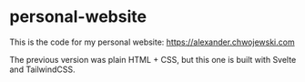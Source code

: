 # personal-website

This is the code for my personal website: https://alexander.chwojewski.com

The previous version was plain HTML + CSS, but this one is built with Svelte and TailwindCSS.
